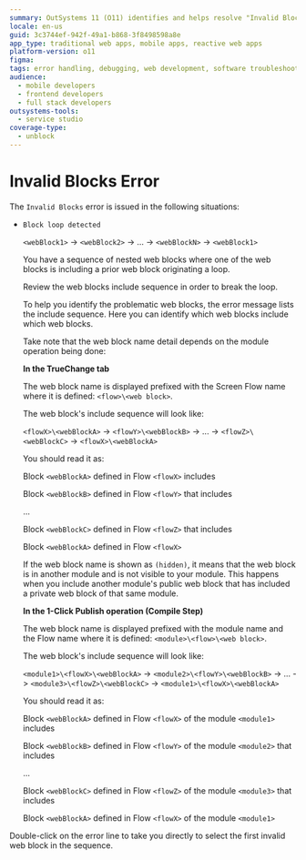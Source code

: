```yaml
---
summary: OutSystems 11 (O11) identifies and helps resolve "Invalid Blocks" errors caused by looping web block sequences.
locale: en-us
guid: 3c3744ef-942f-49a1-b868-3f8498598a8e
app_type: traditional web apps, mobile apps, reactive web apps
platform-version: o11
figma:
tags: error handling, debugging, web development, software troubleshooting, best practices
audience:
  - mobile developers
  - frontend developers
  - full stack developers
outsystems-tools:
  - service studio
coverage-type:
  - unblock
---
```


# Invalid Blocks Error

The `Invalid Blocks` error is issued in the following situations:

* `Block loop detected`

    `<webBlock1>` -> `<webBlock2>` -> ... -> `<webBlockN>` -> `<webBlock1>`
  
    You have a sequence of nested web blocks where one of the web blocks is including a prior web block originating a loop.

    Review the web blocks include sequence in order to break the loop.

    To help you identify the problematic web blocks, the error message lists the include sequence. Here you can identify which web blocks include which web blocks.

    Take note that the web block name detail depends on the module operation being done:

    **In the TrueChange tab**

    The web block name is displayed prefixed with the Screen Flow name where it is defined: `<flow>\<web block>`.

    The web block's include sequence will look like:

    `<flowX>\<webBlockA>` -> `<flowY>\<webBlockB>` -> ... -> `<flowZ>\<webBlockC>` -> `<flowX>\<webBlockA>`

    You should read it as:

    Block `<webBlockA>` defined in Flow `<flowX>` includes

    Block `<webBlockB>` defined in Flow `<flowY>` that includes

    ...

    Block `<webBlockC>` defined in Flow `<flowZ>` that includes

    Block `<webBlockA>` defined in Flow `<flowX>`

    If the web block name is shown as `(hidden)`, it means that the web block is in another module and is not visible to your module. This happens when you include another module's public web block that has included a private web block of that same module.

    **In the 1-Click Publish operation (Compile Step)**

    The web block name is displayed prefixed with the module name and the Flow name where it is defined: `<module>\<flow>\<web block>`.

    The web block's include sequence will look like:

    `<module1>\<flowX>\<webBlockA>` -> `<module2>\<flowY>\<webBlockB>` -> ... -> `<module3>\<flowZ>\<webBlockC>` -> `<module1>\<flowX>\<webBlockA>`

    You should read it as:

    Block `<webBlockA>` defined in Flow `<flowX>` of the module `<module1>` includes

    Block `<webBlockB>` defined in Flow `<flowY>` of the module `<module2>` that includes

    ...

    Block `<webBlockC>` defined in Flow `<flowZ>` of the module `<module3>` that includes

    Block `<webBlockA>` defined in Flow `<flowX>` of the module `<module1>`

Double-click on the error line to take you directly to select the first invalid web block in the sequence.
